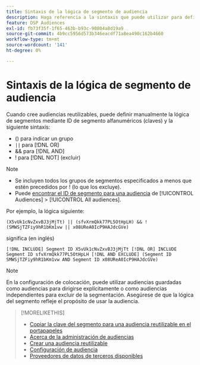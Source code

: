 ```yaml
---
title: Sintaxis de la lógica de segmento de audiencia
description: Haga referencia a la sintaxis que puede utilizar para definir la lógica de los segmentos de audiencia.
feature: DSP Audiences
exl-id: fb73f35f-1f65-463b-b93c-90804a8d19a9
source-git-commit: 4b9cc5956d573b346eacdf71a8ea490c162b4660
workflow-type: tm+mt
source-wordcount: '141'
ht-degree: 0%

---
```


# Sintaxis de la lógica de segmento de audiencia

Cuando cree audiencias reutilizables, puede definir manualmente la lógica de segmentos mediante ID de segmento alfanuméricos (claves) y la siguiente sintaxis:

* () para indicar un grupo
* `||` para [!DNL OR] <!-- || escaped with backticks so Jenkins doesn't think it's a Markdown table -->
* &amp;&amp; para [!DNL AND]
* ! para [!DNL NOT] (excluir)

>[!NOTE]
>
>* Se incluyen todos los grupos de segmentos especificados a menos que estén precedidos por ! (lo que los excluye).
>* Puede [encontrar el ID de segmento para una audiencia](reusable-audience-clipboard.md) de [!UICONTROL Audiences] > [!UICONTROL All audiences].

Por ejemplo, la lógica siguiente:

```
(X5vUk1cNvZxvBJ3jMjTt) || (sfvXrmQkk77PL5OtHpLH) && !(SMWSjTZFiy9hR1bKm1vw || x08UReA0IcP9HAJdcGVe)
```

significa (en inglés)

```
[!DNL INCLUDE] Segment ID X5vUk1cNvZxvBJ3jMjTt [!DNL OR] INCLUDE Segment ID sfvXrmQkk77PL5OtHpLH [!DNL AND EXCLUDE] (Segment ID SMWSjTZFiy9hR1bKm1vw AND Segment ID x08UReA0IcP9HAJdcGVe)
```

>[!NOTE]
>
>En la configuración de colocación, puede utilizar audiencias guardadas como audiencias para dirigirse explícitamente o como audiencias independientes para excluir de la segmentación. Asegúrese de que la lógica del segmento refleje el propósito de usar la audiencia.

>[!MORELIKETHIS]
>
>* [Copiar la clave del segmento para una audiencia reutilizable en el portapapeles](reusable-audience-clipboard.md)
>* [Acerca de la administración de audiencias](audience-about.md)
>* [Crear una audiencia reutilizable](reusable-audience-create.md)
>* [Configuración de audiencia](audience-settings.md)
>* [Proveedores de datos de terceros disponibles](third-party-data-providers.md)
